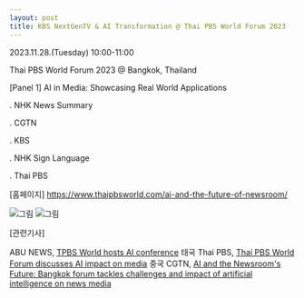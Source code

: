 ```yaml
---
layout: post
title: KBS NextGenTV & AI Transformation @ Thai PBS World Forum 2023
---
```



2023.11.28.(Tuesday) 10:00-11:00

Thai PBS World Forum 2023 @ Bangkok, Thailand

[Panel 1] AI in Media: Showcasing Real World Applications

  . NHK News Summary

  . CGTN

  . KBS

  . NHK Sign Language 

  . Thai PBS 



[홈페이지] https://www.thaipbsworld.com/ai-and-the-future-of-newsroom/

![그림](/images/Thai_PBS_Forum_2023_1.jpg)
![그림](/images/Thai_PBS_Forum_2023_2.jpg)


[관련기사]

ABU NEWS, [TPBS World hosts AI conference](https://www.abu.org.my/2023/12/01/tpbs-world-hosts-ai-conference/)
태국 Thai PBS, [Thai PBS World Forum discusses AI impact on media](https://en.thaipbs.or.th/content/167)
중국 CGTN, [AI and the Newsroom's Future: Bangkok forum tackles challenges and impact of artificial intelligence on news media](https://news.cgtn.com/news/2023-11-29/VHJhbnNjcmlwdDc2MTg3/index.html)
